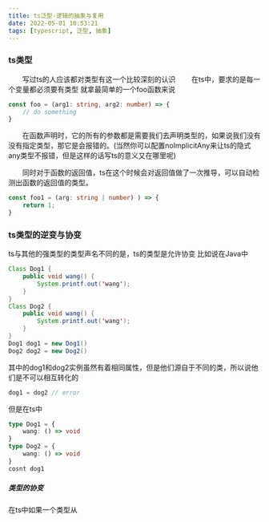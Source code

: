 ```yaml
---
title: ts泛型-逻辑的抽象与复用
date: 2022-05-01 10:53:21
tags: [typescript, 泛型, 抽象]
---
```


### ts类型
&emsp;&emsp;写过ts的人应该都对类型有这一个比较深刻的认识
&emsp;&emsp;在ts中，要求的是每一个变量都必须要有类型
就拿最简单的一个foo函数来说
```typescript
const foo = (arg1: string, arg2: number) => {
    // do something
}
```
&emsp;&emsp;在函数声明时，它的所有的参数都是需要我们去声明类型的，如果说我们没有没有指定类型，那它是会报错的。(当然你可以配置noImplicitAny来让ts的隐式any类型不报错，但是这样的话写ts的意义又在哪里呢)

&emsp;&emsp;同时对于函数的返回值，ts在这个时候会对返回值做了一次推导，可以自动检测出函数的返回值的类型。
```typescript
const foo1 = (arg: string | number) ) => {
    return 1;
}
```

### ts类型的逆变与协变
ts与其他的强类型的类型声名不同的是，ts的类型是允许协变
比如说在Java中
```java
Class Dog1 {
    public void wang() {
        System.printf.out('wang');
    }
}
Class Dog2 {
    public void wang() {
        System.printf.out('wang');
    }
}
Dog1 dog1 = new Dog1()
Dog2 dog2 = new Dog2()

```
其中的dog1和dog2实例虽然有着相同属性，但是他们源自于不同的类，所以说他们是不可以相互转化的
```java
dog1 = dog2 // error
```

但是在ts中
```typescript
type Dog1 = {
    wang: () => void
}
type Dog2 = {
    wang: () => void
}
cosnt dog1
```

##### 类型的协变
在ts中如果一个类型从


